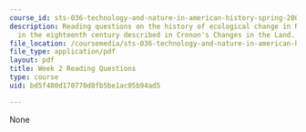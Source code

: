 ```yaml
---
course_id: sts-036-technology-and-nature-in-american-history-spring-2008
description: Reading questions on the history of ecological change in North America
  in the eighteenth century described in Cronon's Changes in the Land.
file_location: /coursemedia/sts-036-technology-and-nature-in-american-history-spring-2008/bd5f480d170770d0fb5be1ac05b94ad5_quest2.pdf
file_type: application/pdf
layout: pdf
title: Week 2 Reading Questions
type: course
uid: bd5f480d170770d0fb5be1ac05b94ad5

---
```

None
